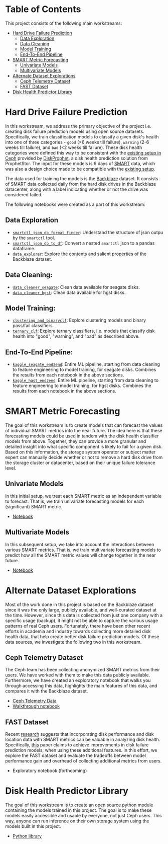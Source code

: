 # Table of Contents

This project consists of the following main workstreams:

- [Hard Drive Failure Prediction](#hard-drive-failure-prediction)
    - [Data Exploration](#data-exploration)
    - [Data Cleaning](#data-cleaning)
    - [Model Training](#model-training)
    - [End-To-End Pipeline](#end-to-end-Pipeline)
- [SMART Metric Forecasting](#smart-metric-forecasting)
    - [Univariate Models](#univariate-models)
    - [Multivariate Models](#multivariate-models)
- [Alternate Dataset Explorations](#alternate-dataset-explorations)
    - [Ceph Telemetry Dataset](#ceph-telemetry-dataset)
    - [FAST Dataset](#fast-dataset)
- [Disk Health Predictor Library](#disk-health-predictor-library)


# Hard Drive Failure Prediction

In this workstream, we address the primary objective of the project i.e. creating disk failure prediction models using open source datasets. Specifically, we train classification models to classify a given disk's health into one of three categories - `good` (>6 weeks till failure), `warning` (2-6 weeks till failure), and `bad` (<2 weeks till failure). These disk health categories were defined this way to be consistent with the [existing setup in Ceph](https://github.com/ceph/ceph/blob/f8f7b865715987139d96e4baf41c82329dc19108/src/pybind/mgr/diskprediction_local/module.py#L271) provided by [DiskProphet](https://www.prophetstor.com/diskprophet/), a disk health prediction solution from ProphetStor. The input for these models is 6 days of [SMART](https://en.wikipedia.org/wiki/S.M.A.R.T.) data, which was also a design choice made to be compatible with the [existing setup](https://github.com/ceph/ceph/blob/f8f7b865715987139d96e4baf41c82329dc19108/src/pybind/mgr/diskprediction_local/module.py#L151).

The data used for training the models is the [Backblaze](https://www.backblaze.com/b2/hard-drive-test-data.html) dataset. It consists of SMART data collected daily from the hard disk drives in the Backblaze datacenter, along with a label indicating whether or not the drive was considered failed.

The following notebooks were created as a part of this workstream:

## Data Exploration

* [`smartctl_json_db_format_finder`](../notebooks/data_sources/backblaze/step0_smartctl_json_db_format_finder.ipynb): Understand the structure of json outpu by the `smartctl` tool.
* [`smartctl_json_db_to_df`](../notebooks/data_sources/backblaze/step0_smartctl_json_db_to_df.ipynb): Convert a nested `smartctl` json to a pandas dataframe.
* [`data_explorer`](../notebooks/data_sources/backblaze/step1_data_explorer.ipynb): Explore the contents and salient properties of the Backblaze dataset.

## Data Cleaning:

* [`data_cleaner_seagate`](../notebooks/data_sources/backblaze/step2a_data_cleaner_seagate.ipynb): Clean data available for seagate disks.
* [`data_cleaner_hgst`](../notebooks/data_sources/backblaze/step2b_data_cleaner_hgst.ipynb): Clean data available for hgst disks.

## Model Training:

* [`clustering_and_binaryclf`](../notebooks/data_sources/backblaze/step3a_clustering_and_binaryclf.ipynb): Explore clustering models and binary pass/fail classifiers.
* [`ternary_clf`](../notebooks/data_sources/backblaze/step3b_ternary_clf.ipynb): Explore ternary classifiers, i.e. models that classify disk health into "good", "warning", and "bad" as described above.

## End-To-End Pipeline:

* [`kaggle_seagate_end2end`](../notebooks/data_sources/backblaze/kaggle_seagate_end2end.ipynb): Entire ML pipeline, starting from data cleaning to feature engineering to model training, for seagate disks. Combines the results from each notebook in the above sections.
* [`kaggle_hgst_end2end`](../notebooks/data_sources/backblaze/kaggle_hgst_end2end.ipynb.ipynb): Entire ML pipeline, starting from data cleaning to feature engineering to model training, for hgst disks. Combines the results from each notebook in the above sections.


# SMART Metric Forecasting

The goal of this workstream is to create models that can forecast the values of individual SMART metrics into the near future. The idea here is that these forecasting models could be used in tandem with the disk health classifier models from above. Together, they can provide a more granular and detailed insight into what specific component is likely to fail for a given disk. Based on this information, the storage system operator or subject matter expert can manually decide whether or not to remove a hard disk drive from the storage cluster or datacenter, based on their unique failure tolerance level.

## Univariate Models
In this initial setup, we treat each SMART metric as an independent variable to forecast. That is, we train univariate forecasting models for each (significant) SMART metric.

* [Notebook](../notebooks/experimental/forecast_smart_metrics.ipynb)

## Multivariate Models
In this subsequent setup, we take into account the interactions between various SMART metrics. That is, we train multivariate forecasting models to predict how all the SMART metric values will change together in the near future.

* [Notebook](../notebooks/experimental/multivariate_forecast_smart_metrics.ipynb)


# Alternate Dataset Explorations

Most of the work done in this project is based on the Backblaze dataset since it was the only large, publicly available, and well-curated dataset at the time. However, since this data is collected from just one company with a specific usage (backup), it might not be able to capture the various usage patterns of real Ceph users. Fortunately, there have been other recent efforts in academia and industry towards collecting more detailed disk health data, that help create better disk failure prediction models. Of these data sources, we investigate the following two in this workstream.

## Ceph Telemetry Dataset

The Ceph team has been collecting anonymized SMART metrics from their users. We have worked with them to make this data publicly available. Furthermore, we have created an exploratory notebook that walks you through accessing this data, highlights the main features of this data, and compares it with the Backblaze dataset.
* [Ceph Telemetry Data](https://kzn-swift.massopen.cloud/swift/v1/devicehealth/)
* [Walkthrough notebook](../notebooks/data_sources/telemetry/step0_EDA.ipynb)

## FAST Dataset

Recent [research](http://codegreen.cs.wayne.edu/wizard/#Publication) suggests that incorporating disk performance and disk location data with SMART metrics can be valuable in analyzing disk health. Specifically, [this](https://www.usenix.org/conference/fast20/presentation/lu) paper claims to achieve improvements in disk failure prediction models, when using these additional features. In this effort, we explore the FAST dataset and evaluate the tradeoffs between model performance gain and overhead of collecting additional metrics from users.

- Exploratory notebook (forthcoming)


# Disk Health Predictor Library

The goal of this workstream is to create an open source python module containing the models trained in this project. The goal is to make these models easily accessible and usable by everyone, not just Ceph users. This way, anyone can run inference on their own storage system using the models built in this project.

- [Python library](https://github.com/aicoe-aiops/disk-health-predictor)
